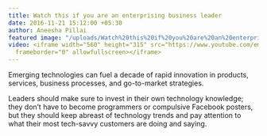 ```yaml
---
title: Watch this if you are an enterprising business leader
date: 2016-11-21 15:12:00 +05:30
author: Aneesha Pillai
featured image: "/uploads/Watch%20this%20if%20you%20are%20an%20enterprising%20business%20leader.jpg"
video: <iframe width="560" height="315" src="https://www.youtube.com/embed/fku2TtjIH2A"
  frameborder="0" allowfullscreen></iframe>
---
```


Emerging technologies can fuel a decade of rapid innovation in products, services, business processes, and go-to-market strategies.

Leaders should make sure to invest in their own technology knowledge; they don’t have to become programmers or compulsive Facebook posters, but they should keep abreast of technology trends and pay attention to what their most tech-savvy customers are doing and saying.
